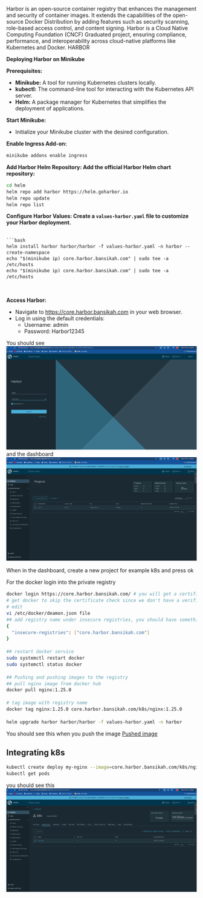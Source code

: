 Harbor is an open-source container registry that enhances the management and security of container images. It extends the capabilities of the open-source Docker Distribution by adding features such as security scanning, role-based access control, and content signing. Harbor is a Cloud Native Computing Foundation (CNCF) Graduated project, ensuring compliance, performance, and interoperability across cloud-native platforms like Kubernetes and Docker. 
HARBOR

**Deploying Harbor on Minikube**

**Prerequisites:**

* **Minikube:** A tool for running Kubernetes clusters locally.
* **kubectl:** The command-line tool for interacting with the Kubernetes API server.
* **Helm:** A package manager for Kubernetes that simplifies the deployment of applications.

**Start Minikube:**

* Initialize your Minikube cluster with the desired configuration.

**Enable Ingress Add-on:**

```bash
minikube addons enable ingress
```
**Add Harbor Helm Repository: Add the official Harbor Helm chart repository:**
```bash
cd helm
helm repo add harbor https://helm.goharbor.io
helm repo update
helm repo list
```
**Configure Harbor Values: Create a `values-harbor.yaml` file to customize your Harbor deployment.**
```

```bash
helm install harbor harbor/harbor -f values-harbor.yaml -n harbor --create-namespace
echo "$(minikube ip) core.harbor.bansikah.com" | sudo tee -a /etc/hosts
echo "$(minikube ip) core.harbor.bansikah.com" | sudo tee -a /etc/hosts



```

**Access Harbor:**

* Navigate to https://core.harbor.bansikah.com in your web browser. 
* Log in using the default credentials:
    * Username: admin
    * Password: Harbor12345

You should see ![Login](./docs/harbor-login.png)
and the dashboard
![Dashboard](./docs/harbor-dashboard.png)

When in the dashboard, create a new project for example k8s and press ok

For the docker login into the private registry
```bash
docker login https://core.harbor.bansikah.com/ # you will get a certificate error
# get docker to skip the certificate check since we don't have a verified certificate
# edit
vi /etc/docker/deamon.json file
## add registry name under insecure registries, you should have something like this:
{
  "insecure-registries": ["core.harbor.bansikah.com"]
}

## restart docker service
sudo systemctl restart docker
sudo systemctl status docker

## Pushing and pushing images to the registry
## pull nginx image from docker hub
docker pull nginx:1.25.0

# tag image with registry name
docker tag nginx:1.25.0 core.harbor.bansikah.com/k8s/nginx:1.25.0

helm upgrade harbor harbor/harbor -f values-harbor.yaml -n harbor
```
You should see this when you push the image
[Pushed image](./docs/pushed-image.png)

## Integrating k8s
```bash
kubectl create deploy my-nginx --image=core.harbor.bansikah.com/k8s/nginx:1.25.0
kubectl get pods
```
you should see this 
![Nginx deployment](./docs/pushed-image.png)
